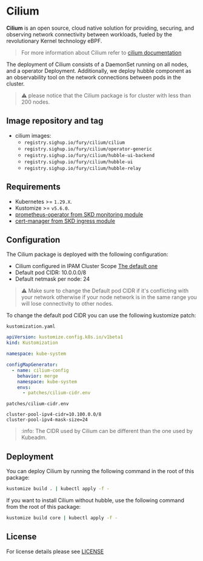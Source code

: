 # Cilium

<!-- <KFD-DOCS> -->

**Cilium** is an open source, cloud native solution for providing, securing, and observing network connectivity between
workloads, fueled by the revolutionary Kernel technology eBPF.

> For more information about Cilium refer to [cilium documentation][cilium-documentation]

The deployment of Cilium consists of a DaemonSet running on all nodes, and a operator Deployment.
Additionally, we deploy hubble component as an observability tool on the network connections between pods in the cluster.

> ⚠️ please notice that the Cilium package is for cluster with less than 200 nodes.

## Image repository and tag

- cilium images:
  - `registry.sighup.io/fury/cilium/cilium`
  - `registry.sighup.io/fury/cilium/operator-generic`
  - `registry.sighup.io/fury/cilium/hubble-ui-backend`
  - `registry.sighup.io/fury/cilium/hubble-ui`
  - `registry.sighup.io/fury/cilium/hubble-relay`

## Requirements

- Kubernetes >= `1.29.X`.
- Kustomize >= `v5.6.0`.
- [prometheus-operator from SKD monitoring module][prometheus-operator]
- [cert-manager from SKD ingress module][cert-manager]

## Configuration

The Cilium package is deployed with the following configuration:

- Cilium configured in IPAM Cluster Scope [The default one](https://docs.cilium.io/en/v1.13/network/concepts/ipam/cluster-pool/)
- Default pod CIDR: 10.0.0.0/8
- Default netmask per node: 24

> :warning: Make sure to change the Default pod CIDR if it's conflicting with your network otherwise if your node network is in
> the same range you will lose connectivity to other nodes.

To change the default pod CIDR you can use the following kustomize patch:

`kustomization.yaml`
```yaml
apiVersion: kustomize.config.k8s.io/v1beta1
kind: Kustomization

namespace: kube-system

configMapGenerator:
  - name: cilium-config
    behavior: merge
    namespace: kube-system
    envs:
      - patches/cilium-cidr.env
```
`patches/cilium-cidr.env`
```dotenv
cluster-pool-ipv4-cidr=10.100.0.0/8
cluster-pool-ipv4-mask-size=24
```

> :info: The CIDR used by Cilium can be different than the one used by Kubeadm.

## Deployment

You can deploy Cilium by running the following command in the root of this package:

```bash
kustomize build . | kubectl apply -f -
```

If you want to install Cilium without hubble, use the following command from the root of this package:

```bash
kustomize build core | kubectl apply -f -
```

<!-- LINKS -->
[cilium-documentation]: https://docs.cilium.io/en/stable/
[prometheus-operator]: https://github.com/sighup-io/fury-kubernetes-monitoring/blob/master/katalog/prometheus-operator
[cert-manager]: https://github.com/sighup-io/fury-kubernetes-ingress/blob/master/katalog/cert-manager

<!-- </KFD-DOCS> -->

## License

For license details please see [LICENSE](./../../LICENSE)
